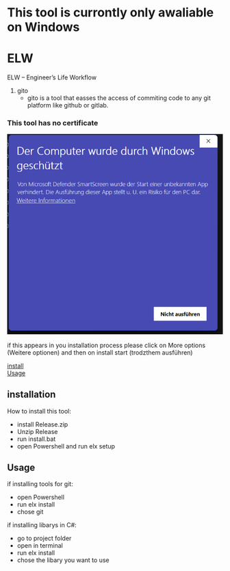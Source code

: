# **This tool is currontly only awaliable on Windows**

# ELW

ELW – Engineer’s Life Workflow

1. gito
   - gito is a tool that easses the access of commiting code to any git platform like github or gitlab.

### This tool has no certificate

![alt text](image.png)

if this appears in you installation process please click on More options (Weitere optionen) and then on install start (trodzthem ausführen)

[install](#installation)<br>
[Usage](#Usage)

## installation

How to install this tool:

- install Release.zip
- Unzip Release
- run install.bat
- open Powershell and run elx setup

## Usage

if installing tools for git:

- open Powershell
- run elx install
- chose git

if installing libarys in C#:

- go to project folder
- open in terminal
- run elx install
- chose the libary you want to use
